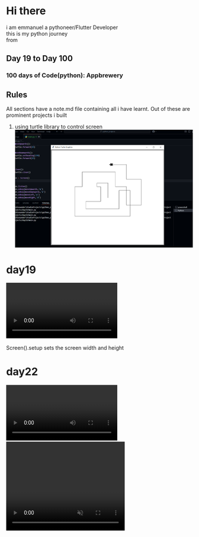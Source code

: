 # Hi there

i am emmanuel a pythoneer/Flutter Developer </br>
this is my python journey</br>
from </br>

## Day 19 to Day 100

### 100 days of Code(python): Appbrewery

## Rules

All sections have a note.md file containing all i have learnt.
Out of these are prominent projects i built 
1. using turtle library to control screen
![Navigation turtle](day19/image.png)
# day19
![turtle race](day19/turtle.mp4)

Screen().setup sets the screen width and height


# day22
![ping pong](day22/day22.mp4)
<video width="320" height="240" controls loop="" muted="" autoplay="">
  <source src="https://github.com/xanderelsmith/Python/raw/refs/heads/main/day22/day22.mp4">
</video>